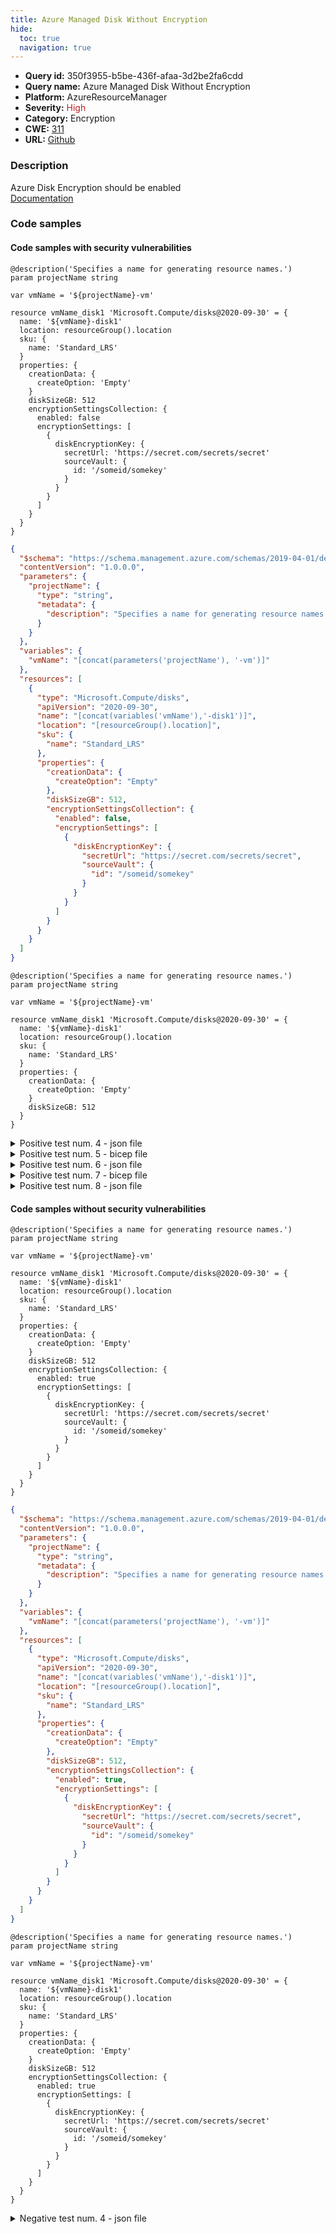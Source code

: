```yaml
---
title: Azure Managed Disk Without Encryption
hide:
  toc: true
  navigation: true
---
```


<style>
  .highlight .hll {
    background-color: #ff171742;
  }
  .md-content {
    max-width: 1100px;
    margin: 0 auto;
  }
</style>

-   **Query id:** 350f3955-b5be-436f-afaa-3d2be2fa6cdd
-   **Query name:** Azure Managed Disk Without Encryption
-   **Platform:** AzureResourceManager
-   **Severity:** <span style="color:#bb2124">High</span>
-   **Category:** Encryption
-   **CWE:** <a href="https://cwe.mitre.org/data/definitions/311.html" onclick="newWindowOpenerSafe(event, 'https://cwe.mitre.org/data/definitions/311.html')">311</a>
-   **URL:** [Github](https://github.com/Checkmarx/kics/tree/master/assets/queries/azureResourceManager/azure_managed_disk_without_encryption)

### Description
Azure Disk Encryption should be enabled<br>
[Documentation](https://docs.microsoft.com/en-us/azure/templates/microsoft.compute/disks?tabs=json#encryptionsettingscollection-object)

### Code samples
#### Code samples with security vulnerabilities
```bicep title="Positive test num. 1 - bicep file" hl_lines="18"
@description('Specifies a name for generating resource names.')
param projectName string

var vmName = '${projectName}-vm'

resource vmName_disk1 'Microsoft.Compute/disks@2020-09-30' = {
  name: '${vmName}-disk1'
  location: resourceGroup().location
  sku: {
    name: 'Standard_LRS'
  }
  properties: {
    creationData: {
      createOption: 'Empty'
    }
    diskSizeGB: 512
    encryptionSettingsCollection: {
      enabled: false
      encryptionSettings: [
        {
          diskEncryptionKey: {
            secretUrl: 'https://secret.com/secrets/secret'
            sourceVault: {
              id: '/someid/somekey'
            }
          }
        }
      ]
    }
  }
}

```
```json title="Positive test num. 2 - json file" hl_lines="30"
{
  "$schema": "https://schema.management.azure.com/schemas/2019-04-01/deploymentTemplate.json#",
  "contentVersion": "1.0.0.0",
  "parameters": {
    "projectName": {
      "type": "string",
      "metadata": {
        "description": "Specifies a name for generating resource names."
      }
    }
  },
  "variables": {
    "vmName": "[concat(parameters('projectName'), '-vm')]"
  },
  "resources": [
    {
      "type": "Microsoft.Compute/disks",
      "apiVersion": "2020-09-30",
      "name": "[concat(variables('vmName'),'-disk1')]",
      "location": "[resourceGroup().location]",
      "sku": {
        "name": "Standard_LRS"
      },
      "properties": {
        "creationData": {
          "createOption": "Empty"
        },
        "diskSizeGB": 512,
        "encryptionSettingsCollection": {
          "enabled": false,
          "encryptionSettings": [
            {
              "diskEncryptionKey": {
                "secretUrl": "https://secret.com/secrets/secret",
                "sourceVault": {
                  "id": "/someid/somekey"
                }
              }
            }
          ]
        }
      }
    }
  ]
}

```
```bicep title="Positive test num. 3 - bicep file" hl_lines="7"
@description('Specifies a name for generating resource names.')
param projectName string

var vmName = '${projectName}-vm'

resource vmName_disk1 'Microsoft.Compute/disks@2020-09-30' = {
  name: '${vmName}-disk1'
  location: resourceGroup().location
  sku: {
    name: 'Standard_LRS'
  }
  properties: {
    creationData: {
      createOption: 'Empty'
    }
    diskSizeGB: 512
  }
}

```
<details><summary>Positive test num. 4 - json file</summary>

```json hl_lines="19"
{
  "$schema": "https://schema.management.azure.com/schemas/2019-04-01/deploymentTemplate.json#",
  "contentVersion": "1.0.0.0",
  "parameters": {
    "projectName": {
      "type": "string",
      "metadata": {
        "description": "Specifies a name for generating resource names."
      }
    }
  },
  "variables": {
    "vmName": "[concat(parameters('projectName'), '-vm')]"
  },
  "resources": [
    {
      "type": "Microsoft.Compute/disks",
      "apiVersion": "2020-09-30",
      "name": "[concat(variables('vmName'),'-disk1')]",
      "location": "[resourceGroup().location]",
      "sku": {
        "name": "Standard_LRS"
      },
      "properties": {
        "creationData": {
          "createOption": "Empty"
        },
        "diskSizeGB": 512
      }
    }
  ]
}

```
</details>
<details><summary>Positive test num. 5 - bicep file</summary>

```bicep hl_lines="18"
@description('Specifies a name for generating resource names.')
param projectName string

var vmName = '${projectName}-vm'

resource vmName_disk1 'Microsoft.Compute/disks@2020-09-30' = {
  name: '${vmName}-disk1'
  location: resourceGroup().location
  sku: {
    name: 'Standard_LRS'
  }
  properties: {
    creationData: {
      createOption: 'Empty'
    }
    diskSizeGB: 512
    encryptionSettingsCollection: {
      enabled: false
      encryptionSettings: [
        {
          diskEncryptionKey: {
            secretUrl: 'https://secret.com/secrets/secret'
            sourceVault: {
              id: '/someid/somekey'
            }
          }
        }
      ]
    }
  }
}

```
</details>
<details><summary>Positive test num. 6 - json file</summary>

```json hl_lines="32"
{
  "properties": {
    "template": {
      "$schema": "https://schema.management.azure.com/schemas/2019-04-01/deploymentTemplate.json#",
      "contentVersion": "1.0.0.0",
      "parameters": {
        "projectName": {
          "type": "string",
          "metadata": {
            "description": "Specifies a name for generating resource names."
          }
        }
      },
      "variables": {
        "vmName": "[concat(parameters('projectName'), '-vm')]"
      },
      "resources": [
        {
          "type": "Microsoft.Compute/disks",
          "apiVersion": "2020-09-30",
          "name": "[concat(variables('vmName'),'-disk1')]",
          "location": "[resourceGroup().location]",
          "sku": {
            "name": "Standard_LRS"
          },
          "properties": {
            "creationData": {
              "createOption": "Empty"
            },
            "diskSizeGB": 512,
            "encryptionSettingsCollection": {
              "enabled": false,
              "encryptionSettings": [
                {
                  "diskEncryptionKey": {
                    "secretUrl": "https://secret.com/secrets/secret",
                    "sourceVault": {
                      "id": "/someid/somekey"
                    }
                  }
                }
              ]
            }
          }
        }
      ],
      "outputs": {}
    },
    "parameters": {}
  },
  "kind": "template",
  "type": "Microsoft.Blueprint/blueprints/artifacts",
  "name": "myTemplate"
}

```
</details>
<details><summary>Positive test num. 7 - bicep file</summary>

```bicep hl_lines="7"
@description('Specifies a name for generating resource names.')
param projectName string

var vmName = '${projectName}-vm'

resource vmName_disk1 'Microsoft.Compute/disks@2020-09-30' = {
  name: '${vmName}-disk1'
  location: resourceGroup().location
  sku: {
    name: 'Standard_LRS'
  }
  properties: {
    creationData: {
      createOption: 'Empty'
    }
    diskSizeGB: 512
  }
}

```
</details>
<details><summary>Positive test num. 8 - json file</summary>

```json hl_lines="21"
{
  "properties": {
    "template": {
      "$schema": "https://schema.management.azure.com/schemas/2019-04-01/deploymentTemplate.json#",
      "contentVersion": "1.0.0.0",
      "parameters": {
        "projectName": {
          "type": "string",
          "metadata": {
            "description": "Specifies a name for generating resource names."
          }
        }
      },
      "variables": {
        "vmName": "[concat(parameters('projectName'), '-vm')]"
      },
      "resources": [
        {
          "type": "Microsoft.Compute/disks",
          "apiVersion": "2020-09-30",
          "name": "[concat(variables('vmName'),'-disk1')]",
          "location": "[resourceGroup().location]",
          "sku": {
            "name": "Standard_LRS"
          },
          "properties": {
            "creationData": {
              "createOption": "Empty"
            },
            "diskSizeGB": 512
          }
        }
      ],
      "outputs": {}
    },
    "parameters": {}
  },
  "kind": "template",
  "type": "Microsoft.Blueprint/blueprints/artifacts",
  "name": "myTemplate"
}

```
</details>


#### Code samples without security vulnerabilities
```bicep title="Negative test num. 1 - bicep file"
@description('Specifies a name for generating resource names.')
param projectName string

var vmName = '${projectName}-vm'

resource vmName_disk1 'Microsoft.Compute/disks@2020-09-30' = {
  name: '${vmName}-disk1'
  location: resourceGroup().location
  sku: {
    name: 'Standard_LRS'
  }
  properties: {
    creationData: {
      createOption: 'Empty'
    }
    diskSizeGB: 512
    encryptionSettingsCollection: {
      enabled: true
      encryptionSettings: [
        {
          diskEncryptionKey: {
            secretUrl: 'https://secret.com/secrets/secret'
            sourceVault: {
              id: '/someid/somekey'
            }
          }
        }
      ]
    }
  }
}

```
```json title="Negative test num. 2 - json file"
{
  "$schema": "https://schema.management.azure.com/schemas/2019-04-01/deploymentTemplate.json#",
  "contentVersion": "1.0.0.0",
  "parameters": {
    "projectName": {
      "type": "string",
      "metadata": {
        "description": "Specifies a name for generating resource names."
      }
    }
  },
  "variables": {
    "vmName": "[concat(parameters('projectName'), '-vm')]"
  },
  "resources": [
    {
      "type": "Microsoft.Compute/disks",
      "apiVersion": "2020-09-30",
      "name": "[concat(variables('vmName'),'-disk1')]",
      "location": "[resourceGroup().location]",
      "sku": {
        "name": "Standard_LRS"
      },
      "properties": {
        "creationData": {
          "createOption": "Empty"
        },
        "diskSizeGB": 512,
        "encryptionSettingsCollection": {
          "enabled": true,
          "encryptionSettings": [
            {
              "diskEncryptionKey": {
                "secretUrl": "https://secret.com/secrets/secret",
                "sourceVault": {
                  "id": "/someid/somekey"
                }
              }
            }
          ]
        }
      }
    }
  ]
}

```
```bicep title="Negative test num. 3 - bicep file"
@description('Specifies a name for generating resource names.')
param projectName string

var vmName = '${projectName}-vm'

resource vmName_disk1 'Microsoft.Compute/disks@2020-09-30' = {
  name: '${vmName}-disk1'
  location: resourceGroup().location
  sku: {
    name: 'Standard_LRS'
  }
  properties: {
    creationData: {
      createOption: 'Empty'
    }
    diskSizeGB: 512
    encryptionSettingsCollection: {
      enabled: true
      encryptionSettings: [
        {
          diskEncryptionKey: {
            secretUrl: 'https://secret.com/secrets/secret'
            sourceVault: {
              id: '/someid/somekey'
            }
          }
        }
      ]
    }
  }
}

```
<details><summary>Negative test num. 4 - json file</summary>

```json
{
  "properties": {
    "template": {
      "$schema": "https://schema.management.azure.com/schemas/2019-04-01/deploymentTemplate.json#",
      "contentVersion": "1.0.0.0",
      "parameters": {
        "projectName": {
          "type": "string",
          "metadata": {
            "description": "Specifies a name for generating resource names."
          }
        }
      },
      "variables": {
        "vmName": "[concat(parameters('projectName'), '-vm')]"
      },
      "resources": [
        {
          "type": "Microsoft.Compute/disks",
          "apiVersion": "2020-09-30",
          "name": "[concat(variables('vmName'),'-disk1')]",
          "location": "[resourceGroup().location]",
          "sku": {
            "name": "Standard_LRS"
          },
          "properties": {
            "creationData": {
              "createOption": "Empty"
            },
            "diskSizeGB": 512,
            "encryptionSettingsCollection": {
              "enabled": true,
              "encryptionSettings": [
                {
                  "diskEncryptionKey": {
                    "secretUrl": "https://secret.com/secrets/secret",
                    "sourceVault": {
                      "id": "/someid/somekey"
                    }
                  }
                }
              ]
            }
          }
        }
      ],
      "outputs": {}
    },
    "parameters": {}
  },
  "kind": "template",
  "type": "Microsoft.Blueprint/blueprints/artifacts",
  "name": "myTemplate"
}

```
</details>
